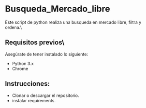 # Busqueda_Mercado_libre
Este script de python realiza una busqueda en mercado libre, filtra y ordena.\

## Requisitos previos\
Asegúrate de tener instalado lo siguiente:
  - Python 3.x
  - Chrome

## Instrucciones:
- Clonar o descargar el repositorio.
- instalar requirements.
